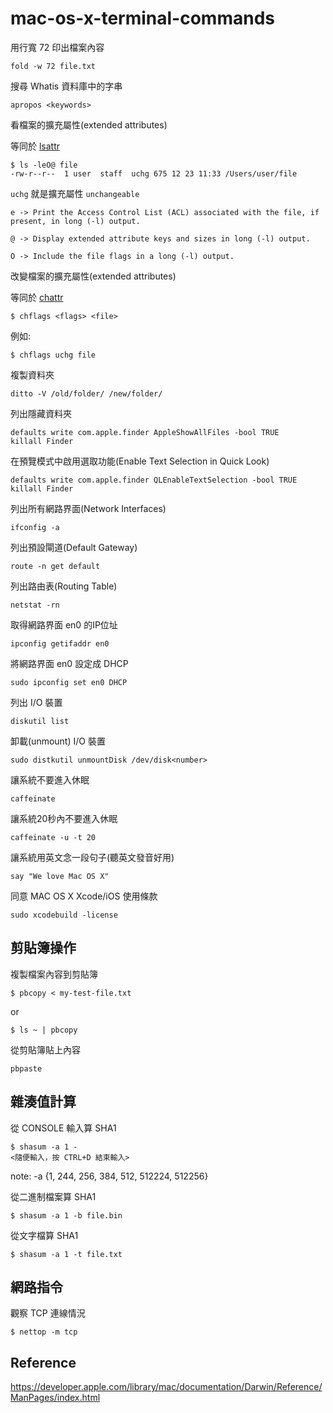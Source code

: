 mac-os-x-terminal-commands
==========================

用行寬 72 印出檔案內容

```
fold -w 72 file.txt
```

搜尋 Whatis 資料庫中的字串

```
apropos <keywords>
```

看檔案的擴充屬性(extended attributes)

等同於 [lsattr](http://linux.vbird.org/linux_basic/0220filemanager.php#lsattr)

```
$ ls -leO@ file
-rw-r--r--  1 user  staff  uchg 675 12 23 11:33 /Users/user/file
```

`uchg` 就是擴充屬性 `unchangeable`

```
e -> Print the Access Control List (ACL) associated with the file, if present, in long (-l) output.

@ -> Display extended attribute keys and sizes in long (-l) output.

O -> Include the file flags in a long (-l) output.
```

改變檔案的擴充屬性(extended attributes)

等同於 [chattr](http://linux.vbird.org/linux_basic/0220filemanager.php#chattr)

```
$ chflags <flags> <file>
```

例如:

```
$ chflags uchg file
```


複製資料夾

```
ditto -V /old/folder/ /new/folder/
```


列出隱藏資料夾

```
defaults write com.apple.finder AppleShowAllFiles -bool TRUE
killall Finder
```


在預覽模式中啟用選取功能(Enable Text Selection in Quick Look)

```
defaults write com.apple.finder QLEnableTextSelection -bool TRUE
killall Finder
```


列出所有網路界面(Network Interfaces)

```
ifconfig -a
```


列出預設閘道(Default Gateway)

```
route -n get default
```


列出路由表(Routing Table)

```
netstat -rn
```


取得網路界面 en0 的IP位址

```
ipconfig getifaddr en0
```


將網路界面 en0 設定成 DHCP

```
sudo ipconfig set en0 DHCP
```


列出 I/O 裝置

```
diskutil list
```


卸載(unmount) I/O 裝置

```
sudo distkutil unmountDisk /dev/disk<number>
```


讓系統不要進入休眠

```
caffeinate
```


讓系統20秒內不要進入休眠

```
caffeinate -u -t 20
```


讓系統用英文念一段句子(聽英文發音好用)

```
say "We love Mac OS X"
```

同意 MAC OS X Xcode/iOS 使用條款

```
sudo xcodebuild -license
```

## 剪貼簿操作

複製檔案內容到剪貼簿

```
$ pbcopy < my-test-file.txt
```

or

```
$ ls ~ | pbcopy
```

從剪貼簿貼上內容

```
pbpaste
```

## 雜湊值計算

從 CONSOLE 輸入算 SHA1

```
$ shasum -a 1 -
<隨便輸入，按 CTRL+D 結束輸入>
```

note: -a {1, 244, 256, 384, 512, 512224, 512256}


從二進制檔案算 SHA1

```
$ shasum -a 1 -b file.bin
```

從文字檔算 SHA1

```
$ shasum -a 1 -t file.txt
```

## 網路指令

觀察 TCP 連線情況

```
$ nettop -m tcp
```


## Reference

https://developer.apple.com/library/mac/documentation/Darwin/Reference/ManPages/index.html

